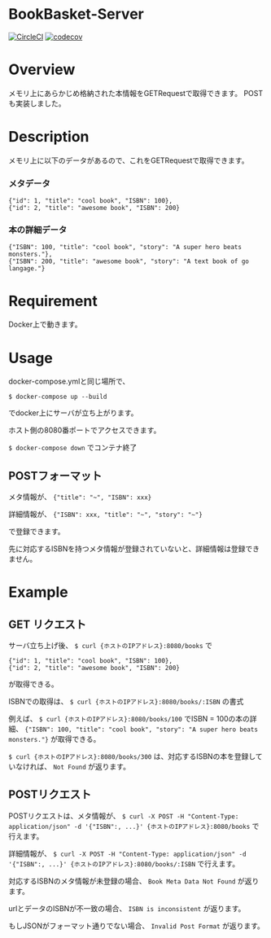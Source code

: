 BookBasket-Server
===

[![CircleCI](https://circleci.com/gh/think-book/BookBasket-Server.svg?style=shield)](https://circleci.com/gh/think-book/BookBasket-Server)
[![codecov](https://codecov.io/gh/think-book/BookBasket-Server/branch/master/graph/badge.svg)](https://codecov.io/gh/think-book/BookBasket-Server)

# Overview

メモリ上にあらかじめ格納された本情報をGETRequestで取得できます。
POSTも実装しました。


# Description

メモリ上に以下のデータがあるので、これをGETRequestで取得できます。

### メタデータ
```
{"id": 1, "title": "cool book", "ISBN": 100},
{"id": 2, "title": "awesome book", "ISBN": 200}
```

### 本の詳細データ
```
{"ISBN": 100, "title": "cool book", "story": "A super hero beats monsters."},
{"ISBN": 200, "title": "awesome book", "story": "A text book of go langage."}
```

# Requirement

Docker上で動きます。

# Usage

docker-compose.ymlと同じ場所で、
```
$ docker-compose up --build
```
でdocker上にサーバが立ち上がります。

ホスト側の8080番ポートでアクセスできます。

`$ docker-compose down`
でコンテナ終了


## POSTフォーマット
メタ情報が、
`{"title": "~", "ISBN": xxx}`

詳細情報が、
`{"ISBN": xxx, "title": "~", "story": "~"}`

で登録できます。

先に対応するISBNを持つメタ情報が登録されていないと、詳細情報は登録できません。

# Example

## GET リクエスト
サーバ立ち上げ後、
`$ curl {ホストのIPアドレス}:8080/books`
で
```
{"id": 1, "title": "cool book", "ISBN": 100},
{"id": 2, "title": "awesome book", "ISBN": 200}
```
が取得できる。

ISBNでの取得は、
`$ curl {ホストのIPアドレス}:8080/books/:ISBN`
の書式

例えば、
`$ curl {ホストのIPアドレス}:8080/books/100`
でISBN = 100の本の詳細、
`{"ISBN": 100, "title": "cool book", "story": "A super hero beats monsters."}`
が取得できる。

`$ curl {ホストのIPアドレス}:8080/books/300`
は、対応するISBNの本を登録していなければ、
`Not Found`
が返ります。

## POSTリクエスト

POSTリクエストは、メタ情報が、
`$ curl -X POST -H "Content-Type: application/json" -d '{"ISBN":, ...}' {ホストのIPアドレス}:8080/books`
で行えます。

詳細情報が、
`$ curl -X POST -H "Content-Type: application/json" -d '{"ISBN":, ...}' {ホストのIPアドレス}:8080/books/:ISBN`
で行えます。

対応するISBNのメタ情報が未登録の場合、
`Book Meta Data Not Found`
が返ります。

urlとデータのISBNが不一致の場合、
`ISBN is inconsistent`
が返ります。

もしJSONがフォーマット通りでない場合、
`Invalid Post Format`
が返ります。
